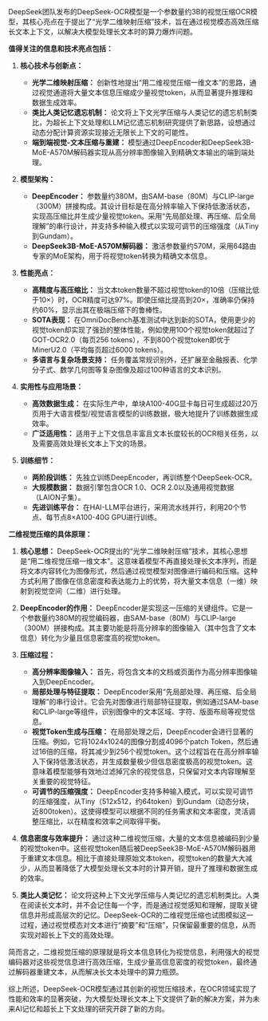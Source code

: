 DeepSeek团队发布的DeepSeek-OCR模型是一个参数量约3B的视觉压缩OCR模型，其核心亮点在于提出了“光学二维映射压缩”技术，旨在通过视觉模态高效压缩长文本上下文，以解决大模型处理长文本时的算力爆炸问题。

**值得关注的信息和技术亮点包括：**

1.  **核心技术与创新点：**
    *   **光学二维映射压缩：** 创新性地提出“用二维视觉压缩一维文本”的思路，通过视觉通道将大量文本信息压缩成少量视觉token，从而显著提升推理和数据生成效率。
    *   **类比人类记忆遗忘机制：** 论文将上下文光学压缩与人类记忆的遗忘机制类比，为超长上下文处理和LLM记忆遗忘机制研究提供了新思路，设想通过动态分配计算资源实现接近无限长上下文的可能性。
    *   **端到端视觉-文本压缩与重建：** 模型通过DeepEncoder和DeepSeek3B-MoE-A570M解码器实现从高分辨率图像输入到精确文本输出的端到端处理。

2.  **模型架构：**
    *   **DeepEncoder：** 参数量约380M，由SAM-base（80M）与CLIP-large（300M）拼接构成。其设计目标是在高分辨率输入下保持低激活状态，实现高压缩比并生成少量视觉token。采用“先局部处理、再压缩、后全局理解”的串行设计，并支持多种输入模式以实现可调节的压缩强度（从Tiny到Gundam）。
    *   **DeepSeek3B-MoE-A570M解码器：** 激活参数量约570M，采用64路由专家的MoE架构，用于将视觉token转换为精确文本信息。

3.  **性能亮点：**
    *   **高精度与高压缩比：** 当文本token数量不超过视觉token的10倍（压缩比低于10×）时，OCR精度可达97%。即使压缩比提高到20×，准确率仍保持约60%，显示出其在极端压缩下的鲁棒性。
    *   **SOTA表现：** 在OmniDocBench基准测试中达到新的SOTA，使用更少的视觉token却实现了强劲的整体性能，例如使用100个视觉token就超过了GOT-OCR2.0（每页256 tokens），不到800个视觉token即优于MinerU2.0（平均每页超过6000 tokens）。
    *   **多语言与复杂场景支持：** 任务覆盖常规识别外，还扩展至金融报表、化学分子式、数学几何图等复杂图像及超过100种语言的文本识别。

4.  **实用性与应用场景：**
    *   **高效数据生成：** 在实际生产中，单块A100-40G显卡每日可生成超过20万页用于大语言模型/视觉语言模型的训练数据，极大地提升了训练数据生成效率。
    *   **广泛适用性：** 适用于上下文信息丰富且文本长度较长的OCR相关任务，以及需要高效处理长文本上下文的场景。

5.  **训练细节：**
    *   **两阶段训练：** 先独立训练DeepEncoder，再训练整个DeepSeek-OCR。
    *   **大规模数据：** 数据引擎包含OCR 1.0、OCR 2.0以及通用视觉数据（LAION子集）。
    *   **先进训练平台：** 在HAI-LLM平台进行，采用流水线并行，利用20个节点、每节点8×A100-40G GPU进行训练。

**二维视觉压缩的具体原理：**

1.  **核心思想：** DeepSeek-OCR提出的“光学二维映射压缩”技术，其核心思想是“用二维视觉压缩一维文本”。这意味着模型不再直接处理长文本序列，而是将文本内容转化为图像形式，然后通过视觉模型对图像进行编码和压缩。这种方式利用了图像在信息密度和表达能力上的优势，将大量文本信息（一维）映射到视觉空间（二维）进行处理。

2.  **DeepEncoder的作用：** DeepEncoder是实现这一压缩的关键组件。它是一个参数量约380M的视觉编码器，由SAM-base（80M）与CLIP-large（300M）拼接构成。其主要功能是将高分辨率的图像输入（其中包含了文本信息）转化为少量且信息密度高的视觉token。

3.  **压缩过程：**
    *   **高分辨率图像输入：** 首先，将包含文本的文档或页面作为高分辨率图像输入到DeepEncoder。
    *   **局部处理与特征提取：** DeepEncoder采用“先局部处理、再压缩、后全局理解”的串行设计。它会先对图像进行局部特征提取，例如通过SAM-base和CLIP-large等组件，识别图像中的文本区域、字符、版面布局等视觉信息。
    *   **视觉Token生成与压缩：** 在局部处理之后，DeepEncoder会进行显著的压缩。例如，它将1024x1024的图像分割成4096个patch Token，然后通过16倍的压缩，将其减少到256个视觉token。这个过程旨在在高分辨率输入下保持低激活状态，并生成数量极少但信息密度极高的视觉token。这意味着模型能够有效地过滤掉冗余的视觉信息，只保留对文本内容理解至关重要的视觉特征。
    *   **可调节的压缩强度：** DeepEncoder支持多种输入模式，可以实现可调节的压缩强度，从Tiny（512x512，约64token）到Gundam（动态分块，近800token）。这使得模型可以根据不同的任务需求和文本密度，灵活调整压缩比，以在精度和效率之间取得平衡。

4.  **信息密度与效率提升：** 通过这种二维视觉压缩，大量的文本信息被编码到少量的视觉token中。这些视觉token随后被DeepSeek3B-MoE-A570M解码器用于重建文本信息。相比于直接处理原始文本token，视觉token的数量大大减少，从而显著降低了大模型处理长文本时的计算开销，提升了推理和数据生成的效率。

5.  **类比人类记忆：** 论文将这种上下文光学压缩与人类记忆的遗忘机制类比。人类在阅读长文本时，并不会记住每一个字，而是通过视觉感知和理解，提取关键信息并形成高层次的记忆。DeepSeek-OCR的二维视觉压缩也试图模拟这一过程，通过视觉模态对文本进行“摘要”和“压缩”，只保留最重要的信息，从而实现对超长上下文的高效处理。

简而言之，二维视觉压缩的原理就是将文本信息转化为视觉信息，利用强大的视觉编码器对这些视觉信息进行高效压缩，生成少量高信息密度的视觉token，最终通过解码器重建文本，从而解决长文本处理中的算力瓶颈。

综上所述，DeepSeek-OCR模型通过其创新的视觉压缩技术，在OCR领域实现了性能和效率的显著突破，为大模型处理长文本上下文提供了新的解决方案，并为未来AI记忆和超长上下文处理的研究开辟了新的方向。